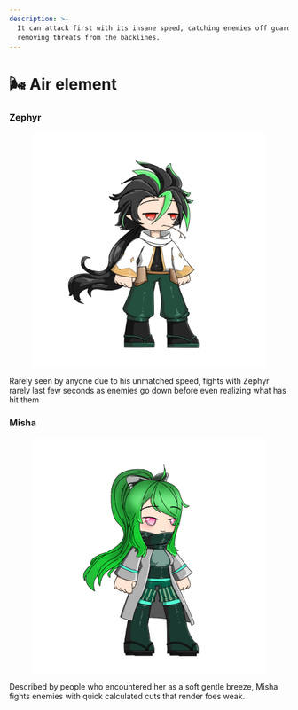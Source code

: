 ```yaml
---
description: >-
  It can attack first with its insane speed, catching enemies off guard and
  removing threats from the backlines.
---
```


# 🌬 Air element

### Zephyr

<figure><img src="../../../.gitbook/assets/Wind_Male.png" alt=""><figcaption></figcaption></figure>

Rarely seen by anyone due to his unmatched speed, fights with Zephyr rarely last few seconds as enemies go down before even realizing what has hit them

### Misha

<figure><img src="../../../.gitbook/assets/Wind_female.png" alt=""><figcaption></figcaption></figure>

Described by people who encountered her as a soft gentle breeze, Misha fights enemies with quick calculated cuts that render foes weak.
